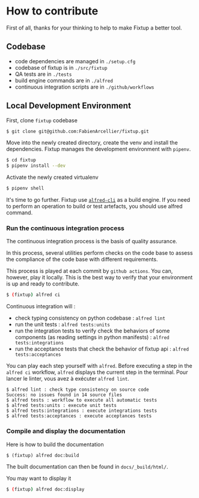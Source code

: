 # How to contribute

First of all, thanks for your thinking to help to make Fixtup a better tool.

<!--
Les ressources importantes :

* Discord développeur
* Support sur Stackoverflow
-->

<!--
## Support

Vous avez des questions sur comment utiliser Fixtup, posez vos question sur [Stackoverflow](https://stackoverflow.com/questions/tagged/python-fixtup) avec le tag `python-fixtup`. Si des gens ont la meme question que vous, ils la retrouveront plus facilement, avec la réponse qui vous aura débloqué
-->

## Codebase

* code dependencies are managed in `./setup.cfg`
* codebase of fixtup is in ``./src/fixtup``
* QA tests are in ``./tests``
* build engine commands are in ``./alfred``
* continuous integration scripts are in ``./github/workflows``

## Local Development Environment

First, clone `fixtup` codebase

```bash
$ git clone git@github.com:FabienArcellier/fixtup.git
```

Move into the newly created directory, create the venv and install the dependencies. Fixtup manages the development environment with `pipenv`.

```bash
$ cd fixtup
$ pipenv install --dev
```

Activate the newly created virtualenv

```bash
$ pipenv shell
```

It's time to go further. Fixtup use [``alfred-cli``](https://github.com/FabienArcellier/alfred-cli) as a build engine. If you need to perform an operation to build or test artefacts, you should use alfred command.

### Run the continuous integration process

The continuous integration process is the basis of quality assurance.

In this process, several utilities perform checks on the code base to assess the compliance of the code base with different requirements.

This process is played at each commit by ``github actions``. You can, however, play it locally. This is the best way to verify that your environment is up and ready to contribute.

```bash
$ (fixtup) alfred ci
```

Continuous integration will :

* check typing consistency on python codebase : ``alfred lint``
* run the unit tests : ``alfred tests:units``
* run the integration tests to verify check the behaviors of some components (as reading settings in python manifests) : ``alfred tests:integrations``
* run the acceptance tests that check the behavior of fixtup api : ``alfred tests:acceptances``

You can play each step yourself with `alfred`. Before executing a step in the ``alfred ci`` workflow, ``alfred``
displays the current step in the terminal. Pour lancer le linter, vous avez à exécuter `alfred lint`.

```text
$ alfred lint : check type consistency on source code
Success: no issues found in 14 source files
$ alfred tests : workflow to execute all automatic tests
$ alfred tests:units : execute unit tests
$ alfred tests:integrations : execute integrations tests
$ alfred tests:acceptances : execute acceptances tests
```

### Compile and display the documentation

Here is how to build the documentation

```
$ (fixtup) alfred doc:build
```

The built documentation can then be found in `docs/_build/html/`.

You may want to display it

```bash
$ (fixtup) alfred doc:display
```
